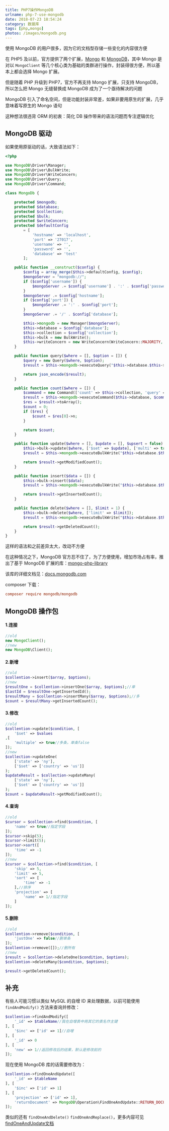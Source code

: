 ```yaml
---
title: PHP7操作MongoDB
urlname: php-7-use-mongodb
date: 2018-07-23 18:54:24
category: 数据库
tags: [php,mongo]
photos: /images/mongodb.png
---
```


使用 MongoDB 的用户很多，因为它的文档型存储一些变化的内容很方便

在 PHP5 及以前，官方提供了两个扩展，[Mongo](http://php.net/manual/zh/book.mongo.php) 和 [MongoDB](http://php.net/manual/zh/set.mongodb.php)，其中 Mongo 是对以 `MongoClient` 等几个核心类为基础的类群进行操作，封装得很方便，所以基本上都会选择 Mongo 扩展。

但是随着 PHP 升级到 PHP7，官方不再支持 Mongo 扩展，只支持 MongoDB，所以怎么把 Mongo 无缝替换成 MongoDB 成为了一个亟待解决的问题

<!-- more -->

MongoDB 引入了命名空间，但是功能封装非常差，如果非要用原生的扩展，几乎意味着写原生的 Mongo 语句

这种想法很违背 ORM 的初衷：简化 DB 操作带来的语法问题而专注逻辑优化

## MongoDB 驱动

如果使用原驱动的话，大致语法如下：

```php MongoDb.php
<?php

use MongoDB\Driver\Manager;
use MongoDB\Driver\BulkWrite;
use MongoDB\Driver\WriteConcern;
use MongoDB\Driver\Query;
use MongoDB\Driver\Command;

class MongoDb {

    protected $mongodb;
    protected $database;
    protected $collection;
    protected $bulk;
    protected $writeConcern;
    protected $defaultConfig
        = [
            'hostname' => 'localhost',
            'port' => '27017',
            'username' => '',
            'password' => '',
            'database' => 'test'
        ];

    public function __construct($config) {
        $config = array_merge($this->defaultConfig, $config);
        $mongoServer = "mongodb://";
        if ($config['username']) {
            $mongoServer .= $config['username'] . ':' . $config['password'] . '@';
        }
        $mongoServer .= $config['hostname'];
        if ($config['port']) {
            $mongoServer .= ':' . $config['port'];
        }
        $mongoServer .= '/' . $config['database'];

        $this->mongodb = new Manager($mongoServer);
        $this->database = $config['database'];
        $this->collection = $config['collection'];
        $this->bulk = new BulkWrite();
        $this->writeConcern = new WriteConcern(WriteConcern::MAJORITY, 100);
    }

    public function query($where = [], $option = []) {
        $query = new Query($where, $option);
        $result = $this->mongodb->executeQuery("$this->database.$this->collection", $query);

        return json_encode($result);
    }

    public function count($where = []) {
        $command = new Command(['count' => $this->collection, 'query' => $where]);
        $result = $this->mongodb->executeCommand($this->database, $command);
        $res = $result->toArray();
        $count = 0;
        if ($res) {
            $count = $res[0]->n;
        }

        return $count;
    }

    public function update($where = [], $update = [], $upsert = false) {
        $this->bulk->update($where, ['$set' => $update], ['multi' => true, 'upsert' => $upsert]);
        $result = $this->mongodb->executeBulkWrite("$this->database.$this->collection", $this->bulk, $this->writeConcern);

        return $result->getModifiedCount();
    }

    public function insert($data = []) {
        $this->bulk->insert($data);
        $result = $this->mongodb->executeBulkWrite("$this->database.$this->collection", $this->bulk, $this->writeConcern);

        return $result->getInsertedCount();
    }

    public function delete($where = [], $limit = 1) {
        $this->bulk->delete($where, ['limit' => $limit]);
        $result = $this->mongodb->executeBulkWrite("$this->database.$this->collection", $this->bulk, $this->writeConcern);

        return $result->getDeletedCount();
    }
}
```

这样的语法和之前差异太大，改动不方便

在这种情况之下，MongoDB 官方忍不住了，为了方便使用，增加市场占有率，推出了基于 MongoDB 扩展的库：[mongo-php-library](https://github.com/mongodb/mongo-php-library)

该库的详细文档见：[docs.mongodb.com](https://docs.mongodb.com/php-library/current/reference/)

composer 下载：

```ini
composer require mongodb/mongodb
```

## MongoDB 操作包

#### 1.连接

```php
//old
new MongoClient();
//new
new MongoDB\Client();
```

#### 2.新增

```php
//old
$collention->insert($array, $options);
//new
$resultOne = $collention->insertOne($array, $options);//单
$lastId = $resultOne->getInsertedId();
$resultMany = $collention->insertMany($array, $options);//多
$count = $resultMany->getInsertedCount();
```

#### 3.修改

```php
//old
$collention->update($condition, [
    '$set' => $values
,[
    'multiple' => true//多条，单条false
]);
//new
$collection->updateOne(
    ['state' => 'ny'],
    ['$set' => ['country' => 'us']]
);
$updateResult = $collection->updateMany(
    ['state' => 'ny'],
    ['$set' => ['country' => 'us']]
);
$count = $updateResult->getModifiedCount();
```

#### 4.查询

```php
//old
$cursor = $collection->find($condition, [
    'name' => true//指定字段
]);
$cursor->skip(5);
$cursor->limit(5);
$cursor->sort([
    'time' => -1
]);
//new
$cursor = $collection->find($condition, [
    'skip' => 5,
    'limit' => 5,
    'sort' => [
        'time' => -1
    ],//排序
    'projection' => [
        'name' => 1//指定字段
    ]
]);
```

#### 5.删除

```php
//old
$collention->remove($condition, [
    'justOne' => false//删单条
]);
$collention->remove([]);//删所有
//new
$result = $collention->deleteOne($condition, $options);
$collention->deleteMany($condition, $options);

$result->getDeletedCount();
```

## 补充

有些人可能习惯以类似 MySQL 的自增 ID 来处理数据，以前可能使用 `findAndModify()` 方法来查询并修改：

```php
$collention->findAndModify([
    '_id' => $tableName//我在自增表中用其它的表名作主键
], [
    '$inc' => ['id' => 1]//自增
], [
    '_id' => 0
], [
    'new' => 1//返回修改后的结果，默认是修改前的
]);
```

现在使用 MongoDB 库的话需要修改为：

```php
$collention->findOneAndUpdate([
    '_id' => $tableName
], [
    '$inc' => ['id' => 1]
], [
    'projection' => ['id' => 1],
    'returnDocument' => MongoDB\Operation\FindOneAndUpdate::RETURN_DOCUMENT_AFTER
]);
```

类似的还有 `findOneAndDelete()` `findOneAndReplace()`，更多内容可见 [findOneAndUpdate文档](https://docs.mongodb.com/php-library/current/reference/method/MongoDBCollection-findOneAndUpdate/)
